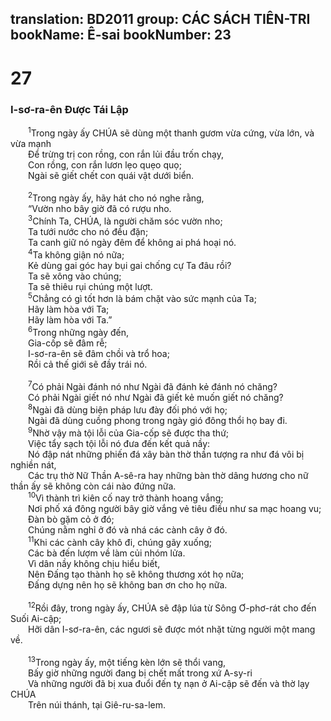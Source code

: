 translation: BD2011
group: CÁC SÁCH TIÊN-TRI
bookName: Ê-sai 
bookNumber: 23
-------

<div class="title"><h1>27</h1><h3>I-sơ-ra-ên Ðược Tái Lập</h3></div>
<span class="verse es_27_1">  <sup>1</sup>Trong ngày ấy CHÚA sẽ dùng một thanh gươm vừa cứng, vừa lớn, và vừa mạnh <br/>  Ðể trừng trị con rồng, con rắn lủi đầu trốn chạy,<br/>  Con rồng, con rắn lươn lẹo quẹo quọ;<br/>  Ngài sẽ giết chết con quái vật dưới biển.<br/><br/></span>
<span class="verse es_27_2">  <sup>2</sup>Trong ngày ấy, hãy hát cho nó nghe rằng,<br/>  “Vườn nho bây giờ đã có rượu nho.<br/></span>
<span class="verse es_27_3">  <sup>3</sup>Chính Ta, CHÚA, là người chăm sóc vườn nho;<br/>  Ta tưới nước cho nó đều đặn;<br/>  Ta canh giữ nó ngày đêm để không ai phá hoại nó.<br/></span>
<span class="verse es_27_4">  <sup>4</sup>Ta không giận nó nữa;<br/>  Kẻ dùng gai góc hay bụi gai chống cự Ta đâu rồi?<br/>  Ta sẽ xông vào chúng;<br/>  Ta sẽ thiêu rụi chúng một lượt.<br/></span>
<span class="verse es_27_5">  <sup>5</sup>Chẳng có gì tốt hơn là bám chặt vào sức mạnh của Ta;<br/>  Hãy làm hòa với Ta;<br/>  Hãy làm hòa với Ta.”<br/></span>
<span class="verse es_27_6">  <sup>6</sup>Trong những ngày đến,<br/>  Gia-cốp sẽ đâm rễ;<br/>  I-sơ-ra-ên sẽ đâm chồi và trổ hoa;<br/>  Rồi cả thế giới sẽ đầy trái nó.<br/><br/></span>
<span class="verse es_27_7">  <sup>7</sup>Có phải Ngài đánh nó như Ngài đã đánh kẻ đánh nó chăng?<br/>  Có phải Ngài giết nó như Ngài đã giết kẻ muốn giết nó chăng?<br/></span>
<span class="verse es_27_8">  <sup>8</sup>Ngài đã dùng biện pháp lưu đày đối phó với họ;<br/>  Ngài đã dùng cuồng phong trong ngày gió đông thổi họ bay đi.<br/></span>
<span class="verse es_27_9">  <sup>9</sup>Nhờ vậy mà tội lỗi của Gia-cốp sẽ được tha thứ;<br/>  Việc tẩy sạch tội lỗi nó đưa đến kết quả nầy: <br/>  Nó đập nát những phiến đá xây bàn thờ thần tượng ra như đá vôi bị nghiền nát,<br/>  Các trụ thờ Nữ Thần A-sê-ra hay những bàn thờ dâng hương cho nữ thần ấy sẽ không còn cái nào đứng nữa.<br/></span>
<span class="verse es_27_10">  <sup>10</sup>Vì thành trì kiên cố nay trở thành hoang vắng;<br/>  Nơi phố xá đông người bây giờ vắng vẻ tiêu điều như sa mạc hoang vu;<br/>  Ðàn bò gặm cỏ ở đó;<br/>  Chúng nằm nghỉ ở đó và nhá các cành cây ở đó.<br/></span>
<span class="verse es_27_11">  <sup>11</sup>Khi các cành cây khô đi, chúng gãy xuống;<br/>  Các bà đến lượm về làm củi nhóm lửa.<br/>  Vì dân nầy không chịu hiểu biết,<br/>  Nên Ðấng tạo thành họ sẽ không thương xót họ nữa;<br/>  Ðấng dựng nên họ sẽ không ban ơn cho họ nữa.<br/><br/></span>
<span class="verse es_27_12">  <sup>12</sup>Rồi đây, trong ngày ấy, CHÚA sẽ đập lúa từ Sông Ơ-phơ-rát cho đến Suối Ai-cập;<br/>  Hỡi dân I-sơ-ra-ên, các ngươi sẽ được mót nhặt từng người một mang về.<br/><br/></span>
<span class="verse es_27_13">  <sup>13</sup>Trong ngày ấy, một tiếng kèn lớn sẽ thổi vang,<br/>  Bấy giờ những người đang bị chết mất trong xứ A-sy-ri <br/>  Và những người đã bị xua đuổi đến tỵ nạn ở Ai-cập sẽ đến và thờ lạy CHÚA <br/>  Trên núi thánh, tại Giê-ru-sa-lem.<br/></span>
